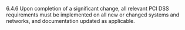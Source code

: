 6.4.6 Upon completion of a significant change, all relevant PCI DSS requirements must be implemented on all new or changed systems and networks, and documentation updated as applicable. 